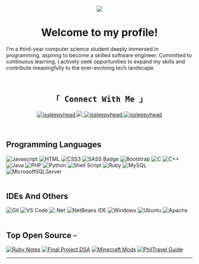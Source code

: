<p align="center">
  <a href="https://github.com/issleepyhead"><img src="https://readme-typing-svg.herokuapp.com/?lines=Hi!%20I'm%20issleepyhead!;A%20Computer%20Science%20Student&center=true&width=380&height=50"></a>
</p>
<h1 align="center">Welcome to my profile!</h1>
<p>I'm a third-year computer science student deeply immersed in programming, aspiring to become a skilled software engineer. Committed to continuous learning, I actively seek opportunities to expand my skills and contribute meaningfully to the ever-evolving tech landscape.</p>
<br>


<h2 align="center">
  <samp>
    「 <b>Connect With Me</b> 」
  </samp>
</h2>

<p align="center">
 <!-- <a href="https://issleepyhead.com" target="blank">
  <img src="https://img.shields.io/badge/Website-DC143C?style=for-the-badge&logo=medium&logoColor=white" alt="issleepyhead" />
 </a> -->
 <a href="https://www.linkedin.com/in/issleepyhead" target="_blank">
  <img src="https://img.shields.io/badge/LinkedIn-0077B5?style=for-the-badge&logo=linkedin&logoColor=white" alt="issleepyhead"/>
 </a>
 <a href="https://twitter.com/sphinxfive" target="_blank">
  <img src="https://img.shields.io/badge/Twitter-1DA1F2?style=for-the-badge&logo=twitter&logoColor=white" />
 </a>
 <a href="https://instagram.com/issleepyhead" target="_blank">
  <img src="https://img.shields.io/badge/Instagram-fe4164?style=for-the-badge&logo=instagram&logoColor=white" alt="issleepyhead" />
 </a> 
 <a href="https://facebook.com/issleepyhead" target="_blank">
  <img src="https://img.shields.io/badge/Facebook-20BEFF?&style=for-the-badge&logo=facebook&logoColor=white" alt="issleepyhead"  />
  </a> 
</p>
<br />

## Programming Languages

![Javascript](https://img.shields.io/badge/Javascript-F0DB4F?style=for-the-badge&labelColor=black&logo=javascript&logoColor=F0DB4F)
![HTML](https://img.shields.io/badge/HTML5-E34F26?style=for-the-badge&logo=html5&logoColor=white&labelColor=black)
![CSS3](https://img.shields.io/badge/CSS3-1572B6?style=for-the-badge&logo=css3&logoColor=white&labelColor=black)
![SASS Badge](https://img.shields.io/badge/Sass-CC6699?style=for-the-badge&logo=sass&logoColor=white&labelColor=black)
![Bootstrap](https://img.shields.io/badge/Bootstrap-563D7C?style=for-the-badge&logo=bootstrap&logoColor=white&labelColor=black)
![C](https://img.shields.io/badge/c-%2300599C.svg?style=for-the-badge&logo=c&logoColor=white&labelColor=black)
![C++](https://img.shields.io/badge/c++-%2300599C.svg?style=for-the-badge&logo=c%2B%2B&logoColor=white&labelColor=black)
![Java](https://img.shields.io/badge/java-%23ED8B00.svg?style=for-the-badge&logo=openjdk&logoColor=white&labelColor=black)
![PHP](https://img.shields.io/badge/php-%23777BB4.svg?style=for-the-badge&logo=php&logoColor=white&labelColor=black)
![Python](https://img.shields.io/badge/python-3670A0?style=for-the-badge&logo=python&logoColor=ffdd54&labelColor=black)
![Shell Script](https://img.shields.io/badge/shell_script-%23121011.svg?style=for-the-badge&logo=gnu-bash&logoColor=white&labelColor=black)
![Ruby](https://img.shields.io/badge/ruby-%23CC342D.svg?style=for-the-badge&logo=ruby&logoColor=white&labelColor=black)
![MySQL](https://img.shields.io/badge/mysql-%2300f.svg?style=for-the-badge&logo=mysql&logoColor=white&labelColor=black)
![MicrosoftSQLServer](https://img.shields.io/badge/Microsoft%20SQL%20Server-CC2927?style=for-the-badge&logo=microsoft%20sql%20server&logoColor=white&labelColor=black)
<br/>
<br/>
## IDEs And Others

![Git](https://img.shields.io/badge/Git-F05032?style=for-the-badge&logo=git&logoColor=white)
![VS Code](https://img.shields.io/badge/Visual_Studio_Code-0078d7?style=for-the-badge&logo=visual%20studio%20code&logoColor=white)
![.Net](https://img.shields.io/badge/.NET-5C2D91?style=for-the-badge&logo=.net&logoColor=white)
![NetBeans IDE](https://img.shields.io/badge/NetBeansIDE-1B6AC6.svg?style=for-the-badge&logo=apache-netbeans-ide&logoColor=white)
![Windows](https://img.shields.io/badge/Windows-0078D6?style=for-the-badge&logo=windows&logoColor=white)
![Ubuntu](https://img.shields.io/badge/Ubuntu-E95420?style=for-the-badge&logo=ubuntu&logoColor=white)
![Apache](https://img.shields.io/badge/apache-%23D42029.svg?style=for-the-badge&logo=apache&logoColor=white)
<br/>
<br/>
## Top Open Source -


[![Ruby Notes](https://github-readme-stats.vercel.app/api/pin/?username=issleepyhead&repo=rubynotes&border_color=7F3FBF&bg_color=0D1117&title_color=C9D1D9&text_color=8B949E&icon_color=7F3FBF)](https://github.com/issleepyhead/rubynotes)
[![Final Project DSA](https://github-readme-stats.vercel.app/api/pin/?username=issleepyhead&repo=final-project-dsa&border_color=7F3FBF&bg_color=0D1117&title_color=C9D1D9&text_color=8B949E&icon_color=7F3FBF)](https://github.com/issleepyhead/final-project-dsa)
[![Minecraft Mods](https://github-readme-stats.vercel.app/api/pin/?username=issleepyhead&repo=clancy-mods&border_color=7F3FBF&bg_color=0D1117&title_color=C9D1D9&text_color=8B949E&icon_color=7F3FBF)](https://github.com/issleepyhead/clancy-mods)
[![PhilTravel Guide](https://github-readme-stats.vercel.app/api/pin/?username=issleepyhead&repo=philtravel-guide&border_color=7F3FBF&bg_color=0D1117&title_color=C9D1D9&text_color=8B949E&icon_color=7F3FBF)](https://github.com/issleepyhead/philtravel-guide)
<br/>
<hr>
